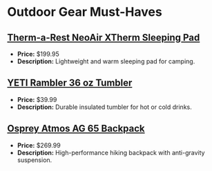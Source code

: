 # Outdoor Gear Must-Haves

## [Therm-a-Rest NeoAir XTherm Sleeping Pad](https://www.amazon.com/dp/B06W55JYD7?tag=mychanneld-20)
- **Price:** $199.95
- **Description:** Lightweight and warm sleeping pad for camping.

## [YETI Rambler 36 oz Tumbler](https://www.amazon.com/dp/B01J5EOM68?tag=mychanneld-20)
- **Price:** $39.99
- **Description:** Durable insulated tumbler for hot or cold drinks.

## [Osprey Atmos AG 65 Backpack](https://www.amazon.com/dp/B07TJRGWYQ?tag=mychanneld-20)
- **Price:** $269.99
- **Description:** High-performance hiking backpack with anti-gravity suspension.

